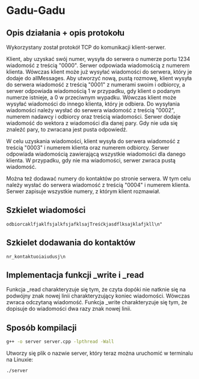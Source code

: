 # Gadu-Gadu

## Opis działania + opis protokołu

Wykorzystany został protokół TCP do komunikacji klient-serwer.

Klient, aby uzyskać swój numer, wysyła do serwera o numerze portu 1234 wiadomość z treścią "0000". Serwer odpowiada wiadomością z numerem klienta.
Wówczas klient może już wysyłać wiadomości do serwera, który je dodaje do allMessages.
Aby utworzyć nową, pustą rozmowę, klient wysyła do serwera wiadomość z treścią "0001" z numerami swoim i odbiorcy, a serwer odpowiada wiadomością 1 w przypadku, gdy klient o podanym numerze istnieje, a 0 w przeciwnym wypadku. Wówczas klient może wysyłać wiadomości do innego klienta, który je odbiera.
Do wysyłania wiadomości należy wysłać do serwera wiadomość z treścią "0002", numerem nadawcy i odbiorcy oraz treścią wiadomości. Serwer dodaje wiadomość do wektora z wiadomości dla danej pary. Gdy nie uda się znaleźć pary, to zwracana jest pusta odpowiedź.

W celu uzyskania wiadomości, klient wysyła do serwera wiadomość z treścią "0003" i numerem klienta oraz numerem odbiorcy. Serwer odpowiada wiadomością zawierającą wszystkie wiadomości dla danego klienta. W przypadku, gdy nie ma wiadomości, serwer zwraca pustą wiadomość.

Można też dodawać numery do kontaktów po stronie serwera. W tym celu należy wysłać do serwera wiadomość z treścią "0004" i numerem klienta. Serwer zapisuje wszystkie numery, z którym klient rozmawiał.
## Szkielet wiadomości

```text
odbiorcaklfjaklfsjalkfsjafklsajTreśćkjasdflksajklafjkll\n"
```

## Szkielet dodawania do kontaktów
    
```text
nr_kontaktuoiaiudusj\n
```

## Implementacja funkcji _write i _read

Funkcja _read charakteryzuje się tym, że czyta dopóki nie natknie się na podwójny znak nowej linii charakteryzujący koniec wiadomości. Wówczas zwraca odczytaną wiadomość. Funkcja _write charakteryzuje się tym, że dopisuje do wiadomości dwa razy znak nowej linii.

## Sposób kompilacji

```bash
g++ -o server server.cpp -lpthread -Wall
```

Utworzy się plik o nazwie server, który teraz można uruchomić w terminalu na Linuxie:

```bash
./server
```